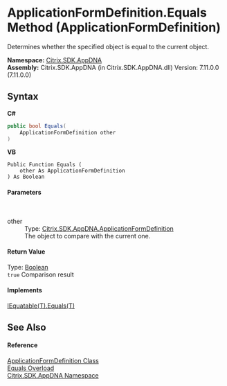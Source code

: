 # ApplicationFormDefinition.Equals Method (ApplicationFormDefinition)
 

Determines whether the specified object is equal to the current object.

**Namespace:**&nbsp;[Citrix.SDK.AppDNA](index.md)<br />**Assembly:**&nbsp;Citrix.SDK.AppDNA (in Citrix.SDK.AppDNA.dll) Version: 7.11.0.0 (7.11.0.0)

## Syntax

**C#**
```csharp
public bool Equals(
	ApplicationFormDefinition other
)
```

**VB**
```vbnet
Public Function Equals ( 
	other As ApplicationFormDefinition
) As Boolean
```


#### Parameters
&nbsp;<dl><dt>other</dt><dd>Type: <a href="a159368b-d47b-ca44-a5dc-dbd86ea17000">Citrix.SDK.AppDNA.ApplicationFormDefinition</a><br />The object to compare with the current one.</dd></dl>

#### Return Value
Type: <a href="http://msdn2.microsoft.com/en-us/library/a28wyd50" target="_blank">Boolean</a><br />`true` Comparison result

#### Implements
<a href="http://msdn2.microsoft.com/en-us/library/ms131190" target="_blank">IEquatable(T).Equals(T)</a><br />

## See Also


#### Reference
<a href="a159368b-d47b-ca44-a5dc-dbd86ea17000">ApplicationFormDefinition Class</a><br /><a href="a63aaa1c-1757-a533-ce45-f9f6a6c3ab67">Equals Overload</a><br /><a href="fe2d265b-410b-8b11-1eb4-a790e0b062bf">Citrix.SDK.AppDNA Namespace</a><br />